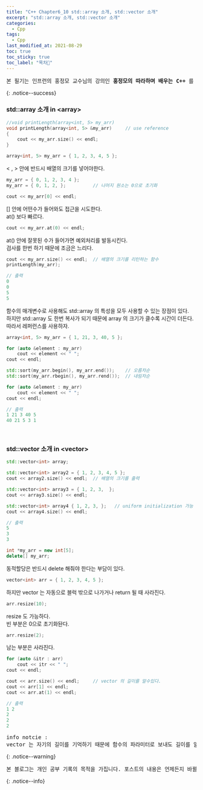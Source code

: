 ```yaml
---
title: "C++ Chapter6_10 std::array 소개, std::vector 소개"
excerpt: "std::array 소개, std::vector 소개"
categories:
  - Cpp
tags:
  - Cpp
last_modified_at: 2021-08-29
toc: true
toc_sticky: true
toc_label: "목차👀"
---
```


<pre>본 필기는 인프런의 홍정모 교수님의 강의인 <b>홍정모의 따라하며 배우는 C++</b> 를 듣고 작성합니다.</pre>{: .notice--success}

### std::array 소개 in \<array>

```cpp
//void printLength(array<int, 5> my_arr)	
void printLength(array<int, 5> &my_arr)     // use reference
{
	cout << my_arr.size() << endl;	
}
```

```cpp
array<int, 5> my_arr = { 1, 2, 3, 4, 5 };       
```
< , > 안에 반드시 배열의 크기를 넣어야한다.

```cpp
my_arr = { 0, 1, 2, 3, 4 };
my_arr = { 0, 1, 2, };          // 나머지 원소는 0으로 초기화

cout << my_arr[0] << endl;      
```
[] 안에 어떤수가 들어와도 접근을 시도한다.    
at() 보다 빠르다.

```cpp
cout << my_arr.at(0) << endl;   
```
at() 안에 잘못된 수가 들어가면 예외처리를 발동시킨다.    
검사를 한번 하기 때문에 조금은 느리다.

```cpp
cout << my_arr.size() << endl;  // 배열의 크기를 리턴하는 함수
printLength(my_arr);

// 출력
0
0
5
5
```
함수의 매개변수로 사용해도 std::array 의 특성을 모두 사용할 수 있는 장점이 있다.    
하지만 std::array 도 한번 복사가 되기 때문에 array 의 크기가 클수록 시간이 더든다.    
따라서 레퍼런스를 사용하자.

```cpp
array<int, 5> my_arr = { 1, 21, 3, 40, 5 };

for (auto &element : my_arr)
    cout << element << " ";
cout << endl;

std::sort(my_arr.begin(), my_arr.end());	// 오름차순
std::sort(my_arr.rbegin(), my_arr.rend());	// 내림차순

for (auto &element : my_arr)
    cout << element << " ";
cout << endl;

// 출력
1 21 3 40 5
40 21 5 3 1
```

<br>

### std::vector 소개 in \<vector>
```cpp
std::vector<int> array;

std::vector<int> array2 = { 1, 2, 3, 4, 5 };
cout << array2.size() << endl;  // 배열의 크기를 출력

std::vector<int> array3 = { 1, 2, 3,  };
cout << array3.size() << endl;

std::vector<int> array4 { 1, 2, 3, };   // uniform initialization 가능
cout << array4.size() << endl;

// 출력
5
3
3
```

```cpp
int *my_arr = new int[5];
delete[] my_arr;			
```
동적할당은 반드시 delete 해줘야 한다는 부담이 있다.

```cpp
vector<int> arr = { 1, 2, 3, 4, 5 };	
```
하지만 vector 는 자동으로 블럭 밖으로 나가거나 return 될 때 사라진다. 

```cpp
arr.resize(10);		
```
resize 도 가능하다.    
빈 부분은 0으로 초기화돤다.

```cpp
arr.resize(2);
```
남는 부분은 사라진다.

```cpp
for (auto &itr : arr)		
    cout << itr << " ";
cout << endl;

cout << arr.size() << endl;     // vector 의 길이를 알수있다.
cout << arr[1] << endl;
cout << arr.at(1) << endl;

// 출력
1 2
2
2
2
```

<pre>info notcie :
vector 는 자기의 길이를 기억하기 때문에 함수의 파라미터로 보내도 길이를 알수있다.</pre>{: .notice--warning}

<pre>본 블로그는 개인 공부 기록의 목적을 가집니다. 포스트의 내용은 언제든지 바뀔 수 있습니다.</pre>{: .notice--info}